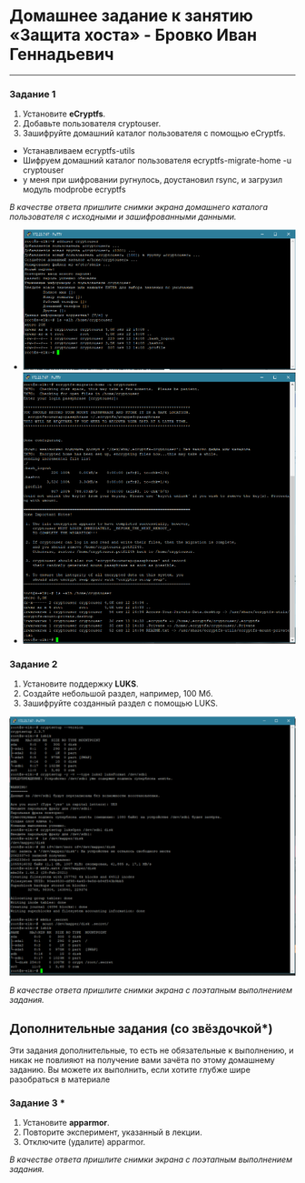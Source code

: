 # Домашнее задание к занятию  «Защита хоста» - Бровко Иван Геннадьевич

------

### Задание 1

1. Установите **eCryptfs**.
2. Добавьте пользователя cryptouser.
3. Зашифруйте домашний каталог пользователя с помощью eCryptfs.

* Устанавливаем ecryptfs-utils
* Шифруем домашний каталог пользователя ecryptfs-migrate-home -u cryptouser
* у меня при шифровании ругнулось, доустановил rsync, и загрузил модуль modprobe ecryptfs

*В качестве ответа  пришлите снимки экрана домашнего каталога пользователя с исходными и зашифрованными данными.*  

* ![скрин](img/hw-13-02/1.png)
* ![скрин](img/hw-13-02/1-3.png)

### Задание 2

1. Установите поддержку **LUKS**.
2. Создайте небольшой раздел, например, 100 Мб.
3. Зашифруйте созданный раздел с помощью LUKS.


![скрин](img/hw-13-02/2.png)


*В качестве ответа пришлите снимки экрана с поэтапным выполнением задания.*


## Дополнительные задания (со звёздочкой*)

Эти задания дополнительные, то есть не обязательные к выполнению, и никак не повлияют на получение вами зачёта по этому домашнему заданию. Вы можете их выполнить, если хотите глубже шире разобраться в материале

### Задание 3 *

1. Установите **apparmor**.
2. Повторите эксперимент, указанный в лекции.
3. Отключите (удалите) apparmor.


*В качестве ответа пришлите снимки экрана с поэтапным выполнением задания.*




